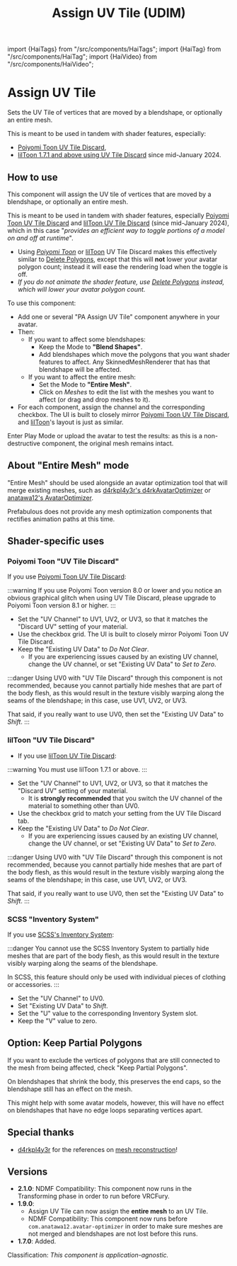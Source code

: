 ﻿---
title: Assign UV Tile (UDIM)
---
import {HaiTags} from "/src/components/HaiTags";
import {HaiTag} from "/src/components/HaiTag";
import {HaiVideo} from "/src/components/HaiVideo";

# Assign UV Tile

<HaiTags>
<HaiTag isUniversal={true} />
</HaiTags>

Sets the UV Tile of vertices that are moved by a blendshape, or optionally an entire mesh.

This is meant to be used in tandem with shader features, especially:
- [Poiyomi Toon UV Tile Discard](https://www.poiyomi.com/special-fx/uv-tile-discard),
- [lilToon 1.7.1 and above using UV Tile Discard](https://twitter.com/lil_xyzw/status/1747601947069464752) since mid-January 2024.

<HaiVideo src="../img/13rQ7HGwPr.mp4"></HaiVideo>

## How to use

This component will assign the UV tile of vertices that are moved by a blendshape, or optionally an entire mesh.

This is meant to be used in tandem with shader features, especially [Poiyomi Toon UV Tile Discard](https://www.poiyomi.com/special-fx/uv-tile-discard) and [lilToon UV Tile Discard](https://twitter.com/lil_xyzw/status/1747601947069464752) (since mid-January 2024),
which in this case "*provides an efficient way to toggle portions of a model on and off at runtime*".

- Using *[Poiyomi Toon](https://www.poiyomi.com/special-fx/uv-tile-discard)* or [lilToon](https://twitter.com/lil_xyzw/status/1747601947069464752) UV Tile Discard makes this effectively similar to [Delete Polygons](./delete-polygons),
except that this will **not** lower your avatar polygon count; instead it will ease the rendering load when the toggle is off.
- *If you do not animate the shader feature, use [Delete Polygons](./delete-polygons) instead, which will lower your avatar polygon count.*

To use this component:
- Add one or several "PA Assign UV Tile" component anywhere in your avatar.
- Then:
    - If you want to affect some blendshapes:
      - Keep the Mode to **"Blend Shapes"**.
      - Add blendshapes which move the polygons that you want shader features to affect. Any SkinnedMeshRenderer that has that blendshape will be affected.
    - If you want to affect the entire mesh:
      - Set the Mode to **"Entire Mesh"**.
      - Click on *Meshes* to edit the list with the meshes you want to affect (or drag and drop meshes to it).
- For each component, assign the channel and the corresponding checkbox. The UI is built to closely mirror [Poiyomi Toon UV Tile Discard](https://www.poiyomi.com/special-fx/uv-tile-discard), and [lilToon](https://twitter.com/lil_xyzw/status/1747601947069464752)'s layout is just as similar.

Enter Play Mode or upload the avatar to test the results: as this is a non-destructive component, the original mesh remains intact.

<HaiVideo src="../img/pOxhnkOYpj.mp4"></HaiVideo>

## About "Entire Mesh" mode

"Entire Mesh" should be used alongside an avatar optimization tool that will merge existing meshes, such as [d4rkpl4y3r's d4rkAvatarOptimizer](https://github.com/d4rkc0d3r/d4rkAvatarOptimizer)
or [anatawa12's AvatarOptimizer](https://github.com/anatawa12/AvatarOptimizer).

Prefabulous does not provide any mesh optimization components that rectifies animation paths at this time.

## Shader-specific uses

### Poiyomi Toon "UV Tile Discard"

If you use [Poiyomi Toon UV Tile Discard](https://www.poiyomi.com/special-fx/uv-tile-discard):

:::warning
If you use Poiyomi Toon version 8.0 or lower and you notice an obvious graphical glitch when using UV Tile Discard,
please upgrade to Poiyomi Toon version 8.1 or higher.
:::

- Set the "UV Channel" to UV1, UV2, or UV3, so that it matches the "Discard UV" setting of your material.
- Use the checkbox grid. The UI is built to closely mirror Poiyomi Toon UV Tile Discard.
- Keep the "Existing UV Data" to *Do Not Clear*.
  - If you are experiencing issues caused by an existing UV channel, change the UV channel, or set "Existing UV Data" to *Set to Zero*.

:::danger
Using UV0 with "UV Tile Discard" through this component is not recommended, because you cannot partially hide meshes that are part of the body flesh,
as this would result in the texture visibly warping along the seams of the blendshape; in this case, use UV1, UV2, or UV3.

That said, if you really want to use UV0, then set the "Existing UV Data" to *Shift*.
:::

### lilToon "UV Tile Discard"

- If you use [lilToon UV Tile Discard](https://twitter.com/lil_xyzw/status/1747601947069464752):

:::warning
You must use lilToon 1.7.1 or above.
:::

- Set the "UV Channel" to UV1, UV2, or UV3, so that it matches the "Discard UV" setting of your material.
  - It is **strongly recommended** that you switch the UV channel of the material to something other than UV0.
- Use the checkbox grid to match your setting from the UV Tile Discard tab.
- Keep the "Existing UV Data" to *Do Not Clear*.
  - If you are experiencing issues caused by an existing UV channel, change the UV channel, or set "Existing UV Data" to *Set to Zero*.

:::danger
Using UV0 with "UV Tile Discard" through this component is not recommended, because you cannot partially hide meshes that are part of the body flesh,
as this would result in the texture visibly warping along the seams of the blendshape; in this case, use UV1, UV2, or UV3.

That said, if you really want to use UV0, then set the "Existing UV Data" to *Shift*.
:::

### SCSS "Inventory System"

If you use [SCSS's Inventory System](https://gitlab.com/s-ilent/SCSS/-/wikis/Manual/Inventory-System):

:::danger
You cannot use the SCSS Inventory System to partially hide meshes that are part of the body flesh, as this would result in the texture visibly warping along the seams of the blendshape.

In SCSS, this feature should only be used with individual pieces of clothing or accessories.
:::

- Set the "UV Channel" to UV0.
- Set "Existing UV Data" to *Shift*.
- Set the "U" value to the corresponding Inventory System slot.
- Keep the "V" value to zero.

## Option: Keep Partial Polygons

If you want to exclude the vertices of polygons that are still connected to the mesh from being affected, check "Keep Partial Polygons".

On blendshapes that shrink the body, this preserves the end caps, so the blendshape still has an effect on the mesh.

This might help with some avatar models, however, this will have no effect on blendshapes that have no edge loops separating vertices apart.

<HaiVideo src="../img/YkcjjmKw2G.mp4"></HaiVideo>

## Special thanks

- [d4rkpl4y3r](https://github.com/d4rkc0d3r/) for the references on [mesh reconstruction](https://github.com/d4rkc0d3r/d4rkAvatarOptimizer)!

## Versions

- **2.1.0**: NDMF Compatibility: This component now runs in the Transforming phase in order to run before VRCFury.
- **1.9.0**:
    - Assign UV Tile can now assign the **entire mesh** to an UV Tile.
    - NDMF Compatibility: This component now runs before `com.anatawa12.avatar-optimizer` in order to make sure meshes are not merged and blendshapes are not lost before this runs.
- **1.7.0**: Added.

Classification: *This component is application-agnostic.*
